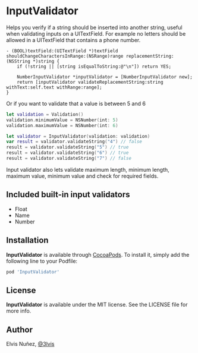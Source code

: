 # InputValidator

Helps you verify if a string should be inserted into another string, useful when validating inputs on a UITextField. For example no letters should be allowed in a UITextField that contains a phone number.

```objc
- (BOOL)textField:(UITextField *)textField shouldChangeCharactersInRange:(NSRange)range replacementString:(NSString *)string {
    if (!string || [string isEqualToString:@"\n"]) return YES;

    NumberInputValidator *inputValidator = [NumberInputValidator new];
    return [inputValidator validateReplacementString:string withText:self.text withRange:range];
}
```

Or if you want to validate that a value is between 5 and 6

```swift
let validation = Validation()
validation.minimumValue = NSNumber(int: 5)
validation.maximumValue = NSNumber(int: 6)

let validator = InputValidator(validation: validation)
var result = validator.validateString("4") // false
result = validator.validateString("5") // true
result = validator.validateString("6") // true
result = validator.validateString("7") // false
```

Input validator also lets validate maximum length, minimum length, maximum value, minimum value and check for required fields.

## Included built-in input validators

- Float
- Name
- Number

## Installation

**InputValidator** is available through [CocoaPods](http://cocoapods.org). To install
it, simply add the following line to your Podfile:

```ruby
pod 'InputValidator'
```

## License

**InputValidator** is available under the MIT license. See the LICENSE file for more info.

## Author

Elvis Nuñez, [@3lvis](https://twitter.com/3lvis)
